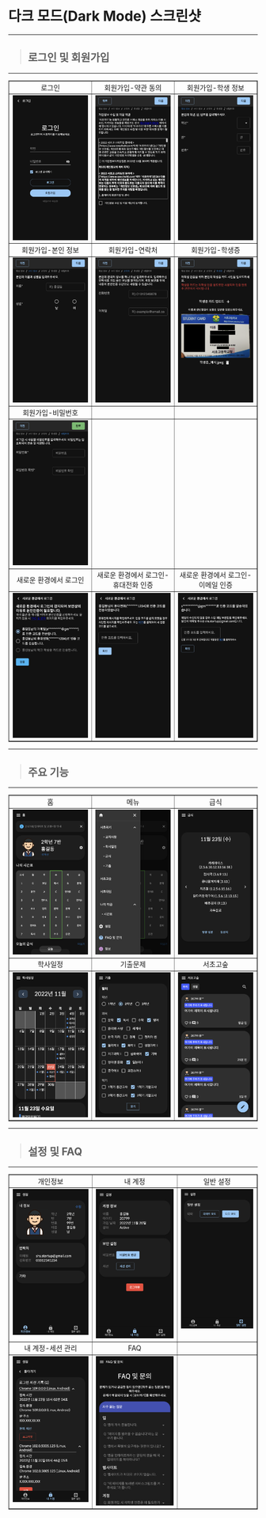 # 다크 모드(Dark Mode) 스크린샷

---

> ## 로그인 및 회원가입

---

<table border=1>
    <tr>
        <td align="center">로그인</td>
        <td align="center">회원가입-약관 동의</td>
        <td align="center">회원가입-학생 정보</td>
    </tr>
    <tr>
        <td valign="top"><img src="./login.png" alt="로그인" /></td>
        <td valign="top"><img src="./register_privacypolicy.png" alt="회원가입-약관 동의" /></td>
        <td valign="top"><img src="./register_studentInfo.png" alt="회원가입-학생 정보" /></td>
    </tr>
    <tr>
        <td align="center">회원가입-본인 정보</td>
        <td align="center">회원가입-연락처</td>
        <td align="center">회원가입-학생증</td>
    </tr>
    <tr>
        <td valign="top"><img src="./register_userInfo.png" alt="회원가입-본인 정보" /></td>
        <td valign="top"><img src="./register_contactInfo.png" alt="회원가입-연락처" /></td>
        <td valign="top"><img src="./register_studentCard.png" alt="회원가입-학생증" /></td>
    </tr>
    <tr>
        <td align="center">회원가입-비밀번호</td>
        <td></td>
        <td></td>
    </tr>
    <tr>
        <td valign="top"><img src="./register_password.png" alt="비밀번호" /></td>
        <td></td>
        <td></td>
    </tr>
    <tr>
        <td align="center">새로운 환경에서 로그인</td>
        <td align="center">새로운 환경에서 로그인-휴대전화 인증</td>
        <td align="center">새로운 환경에서 로그인-이메일 인증</td>
    </tr>
    <tr>
        <td valign="top"><img src="./session_newLogin.png" alt="새로운 환경에서 로그인" /></td>
        <td valign="top"><img src="./session_newLogin_verifyWithPhone.png" alt="새로운 환경에서 로그인-휴대전화 인증" /></td>
        <td valign="top"><img src="./session_newLogin_verifyWithEmail.png" alt="새로운 환경에서 로그인-이메일 인증" /></td>
    </tr>
</table>

---

> ## 주요 기능

---

<table border=1>
    <tr>
        <td align="center">홈</td>
        <td align="center">메뉴</td>
        <td align="center">급식</td>
    </tr>
    <tr>
        <td valign="top"><img src="./home.png" alt="홈" /></td>
        <td valign="top"><img src="./menu.png" alt="메뉴" /></td>
        <td valign="top"><img src="./lunch.png" alt="급식" /></td>
    </tr>
    <tr>
        <td align="center">학사일정</td>
        <td align="center">기출문제</td>
        <td align="center">서초고숲</td>
    </tr>
    <tr>
        <td valign="top"><img src="./schedule.png" alt="학사일정" /></td>
        <td valign="top"><img src="./exams.png" alt="기출문제"/></td>
        <td valign="top"><img src="./forest.png" alt="서초고숲" /></td>
    </tr>
</table>

---

> ## 설정 및 FAQ

---

<table border=1>
    <tr>
        <td align="center">개인정보</td>
        <td align="center">내 계정</td>
        <td align="center">일반 설정</td>
    </tr>
    <tr>
        <td valign="top"><img src="./settings_user.png" alt="개인정보" /></td>
        <td valign="top"><img src="./settings_myaccount.png" alt="내 계정" /></td>
        <td valign="top"><img src="./settings_general.png" alt="일반 설정" /></td>
    </tr>
    <tr>
        <td align="center">내 계정-세션 관리</td>
        <td align="center">FAQ</td>
        <td></td>
    </tr>
    <tr>
        <td valign="top"><img src="./settings_session.png" alt="내 계정-세션 관리" /></td>        
        <td valign="top"><img src="./faq.png" alt="FAQ" /></td>
        <td></td>
    </tr>
</table>
